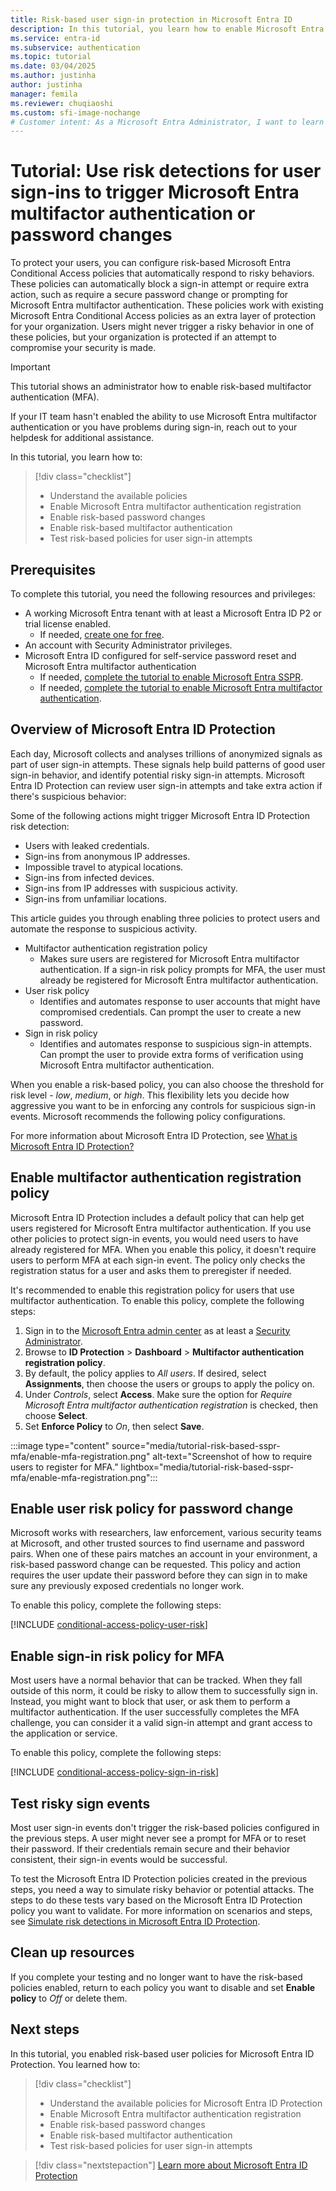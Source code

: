 ```yaml
---
title: Risk-based user sign-in protection in Microsoft Entra ID
description: In this tutorial, you learn how to enable Microsoft Entra ID Protection to protect users when risky sign-in behavior is detected on their account.
ms.service: entra-id
ms.subservice: authentication
ms.topic: tutorial
ms.date: 03/04/2025
ms.author: justinha
author: justinha
manager: femila
ms.reviewer: chuqiaoshi
ms.custom: sfi-image-nochange
# Customer intent: As a Microsoft Entra Administrator, I want to learn how to use Microsoft Entra ID Protection to protect users by automatically detecting risk sign-in behavior and prompting for additional forms of authentication or request a password change.
---
```

# Tutorial: Use risk detections for user sign-ins to trigger Microsoft Entra multifactor authentication or password changes

To protect your users, you can configure risk-based Microsoft Entra Conditional Access policies that automatically respond to risky behaviors. These policies can automatically block a sign-in attempt or require extra action, such as require a secure password change or prompting for Microsoft Entra multifactor authentication. These policies work with existing Microsoft Entra Conditional Access policies as an extra layer of protection for your organization. Users might never trigger a risky behavior in one of these policies, but your organization is protected if an attempt to compromise your security is made.

> [!IMPORTANT]
> This tutorial shows an administrator how to enable risk-based multifactor authentication (MFA).
>
> If your IT team hasn't enabled the ability to use Microsoft Entra multifactor authentication or you have problems during sign-in, reach out to your helpdesk for additional assistance.

In this tutorial, you learn how to:

> [!div class="checklist"]
> * Understand the available policies
> * Enable Microsoft Entra multifactor authentication registration
> * Enable risk-based password changes
> * Enable risk-based multifactor authentication
> * Test risk-based policies for user sign-in attempts

## Prerequisites

To complete this tutorial, you need the following resources and privileges:

* A working Microsoft Entra tenant with at least a Microsoft Entra ID P2 or trial license enabled.
   * If needed, [create one for free](https://azure.microsoft.com/free/?WT.mc_id=A261C142F).
* An account with Security Administrator privileges.
* Microsoft Entra ID configured for self-service password reset and Microsoft Entra multifactor authentication
   * If needed, [complete the tutorial to enable Microsoft Entra SSPR](tutorial-enable-sspr.md).
   * If needed, [complete the tutorial to enable Microsoft Entra multifactor authentication](tutorial-enable-azure-mfa.md).

<a name='overview-of-azure-ad-identity-protection'></a>

## Overview of Microsoft Entra ID Protection

Each day, Microsoft collects and analyses trillions of anonymized signals as part of user sign-in attempts. These signals help build patterns of good user sign-in behavior, and identify potential risky sign-in attempts. Microsoft Entra ID Protection can review user sign-in attempts and take extra action if there's suspicious behavior:

Some of the following actions might trigger Microsoft Entra ID Protection risk detection:

* Users with leaked credentials.
* Sign-ins from anonymous IP addresses.
* Impossible travel to atypical locations.
* Sign-ins from infected devices.
* Sign-ins from IP addresses with suspicious activity.
* Sign-ins from unfamiliar locations.

This article guides you through enabling three policies to protect users and automate the response to suspicious activity.

* Multifactor authentication registration policy
   * Makes sure users are registered for Microsoft Entra multifactor authentication. If a sign-in risk policy prompts for MFA, the user must already be registered for Microsoft Entra multifactor authentication.
* User risk policy
   * Identifies and automates response to user accounts that might have compromised credentials. Can prompt the user to create a new password.
* Sign in risk policy
   * Identifies and automates response to suspicious sign-in attempts. Can prompt the user to provide extra forms of verification using Microsoft Entra multifactor authentication.

When you enable a risk-based policy, you can also choose the threshold for risk level - *low*, *medium*, or *high*. This flexibility lets you decide how aggressive you want to be in enforcing any controls for suspicious sign-in events. Microsoft recommends the following policy configurations.

For more information about Microsoft Entra ID Protection, see [What is Microsoft Entra ID Protection?](~/id-protection/overview-identity-protection.md)

## Enable multifactor authentication registration policy

Microsoft Entra ID Protection includes a default policy that can help get users registered for Microsoft Entra multifactor authentication. If you use other policies to protect sign-in events, you would need users to have already registered for MFA. When you enable this policy, it doesn't require users to perform MFA at each sign-in event. The policy only checks the registration status for a user and asks them to preregister if needed.

It's recommended to enable this registration policy for users that use multifactor authentication. To enable this policy, complete the following steps:

1. Sign in to the [Microsoft Entra admin center](https://entra.microsoft.com) as at least a [Security Administrator](~/identity/role-based-access-control/permissions-reference.md#security-administrator).
1. Browse to **ID Protection** > **Dashboard** > **Multifactor authentication registration policy**.
1. By default, the policy applies to *All users*. If desired, select **Assignments**, then choose the users or groups to apply the policy on.
1. Under *Controls*, select **Access**. Make sure the option for *Require Microsoft Entra multifactor authentication registration* is checked, then choose **Select**.
1. Set **Enforce Policy** to *On*, then select **Save**.

:::image type="content" source="media/tutorial-risk-based-sspr-mfa/enable-mfa-registration.png" alt-text="Screenshot of how to require users to register for MFA." lightbox="media/tutorial-risk-based-sspr-mfa/enable-mfa-registration.png":::

## Enable user risk policy for password change

Microsoft works with researchers, law enforcement, various security teams at Microsoft, and other trusted sources to find username and password pairs. When one of these pairs matches an account in your environment, a risk-based password change can be requested. This policy and action requires the user update their password before they can sign in to make sure any previously exposed credentials no longer work.

To enable this policy, complete the following steps:

[!INCLUDE [conditional-access-policy-user-risk](../../includes/conditional-access-policy-user-risk.md)]

## Enable sign-in risk policy for MFA

Most users have a normal behavior that can be tracked. When they fall outside of this norm, it could be risky to allow them to successfully sign in. Instead, you might want to block that user, or ask them to perform a multifactor authentication. If the user successfully completes the MFA challenge, you can consider it a valid sign-in attempt and grant access to the application or service.

To enable this policy, complete the following steps:

[!INCLUDE [conditional-access-policy-sign-in-risk](../../includes/conditional-access-policy-sign-in-risk.md)]

## Test risky sign events

Most user sign-in events don't trigger the risk-based policies configured in the previous steps. A user might never see a prompt for MFA or to reset their password. If their credentials remain secure and their behavior consistent, their sign-in events would be successful.

To test the Microsoft Entra ID Protection policies created in the previous steps, you need a way to simulate risky behavior or potential attacks. The steps to do these tests vary based on the Microsoft Entra ID Protection policy you want to validate. For more information on scenarios and steps, see [Simulate risk detections in Microsoft Entra ID Protection](~/id-protection/howto-identity-protection-simulate-risk.md).

## Clean up resources

If you complete your testing and no longer want to have the risk-based policies enabled, return to each policy you want to disable and set **Enable policy** to *Off* or delete them.

## Next steps

In this tutorial, you enabled risk-based user policies for Microsoft Entra ID Protection. You learned how to:

> [!div class="checklist"]
> * Understand the available policies for Microsoft Entra ID Protection
> * Enable Microsoft Entra multifactor authentication registration
> * Enable risk-based password changes
> * Enable risk-based multifactor authentication
> * Test risk-based policies for user sign-in attempts

> [!div class="nextstepaction"]
> [Learn more about Microsoft Entra ID Protection](~/id-protection/overview-identity-protection.md)

